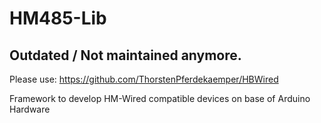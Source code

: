 HM485-Lib
=========

## Outdated / Not maintained anymore.
Please use:
https://github.com/ThorstenPferdekaemper/HBWired

Framework to develop HM-Wired compatible devices on base of Arduino Hardware
